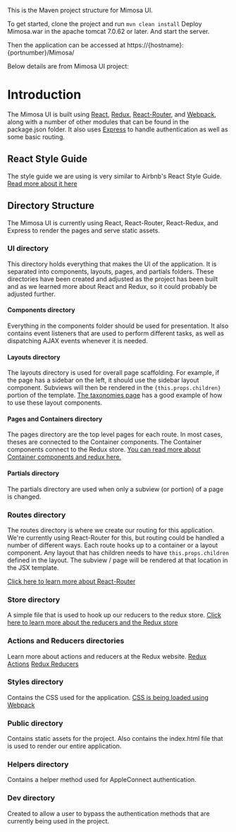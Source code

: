 This is the Maven project structure for Mimosa UI.

To get started, clone the project and run `mvn clean install`
Deploy Mimosa.war in the apache tomcat 7.0.62 or later. And start the server.

Then the application can be accessed at
https://{hostname}:{portnumber}/Mimosa/


Below details are from Mimosa UI project:
# Introduction

The Mimosa UI is built using [React](https://facebook.github.io/react/), [Redux](http://redux.js.org/), [React-Router](https://github.com/ReactTraining/react-router), and [Webpack](https://webpack.github.io/), along with a number of other modules that can be found in the package.json folder. It also uses [Express](https://expressjs.com/) to handle authentication as well as some basic routing.

## React Style Guide

The style guide we are using is very similar to Airbnb's React Style Guide. [Read more about it here ](https://github.com/airbnb/javascript/tree/master/react)

## Directory Structure

The Mimosa UI is currently using React, React-Router, React-Redux, and Express to render the pages and serve static assets.

### UI directory

This directory holds everything that makes the UI of the application. It is separated into components, layouts, pages, and partials folders. These directories have been created and adjusted as the project has been built and as we learned more about React and Redux, so it could probably be adjusted further.

#### Components directory
Everything in the components folder should be used for presentation. It also contains event listeners that are used to perform different tasks, as well as dispatching AJAX events whenever it is needed.

#### Layouts directory
The layouts directory is used for overall page scaffolding. For example, if the page has a sidebar on the left, it should use the sidebar layout component. Subviews will then be rendered in the `{this.props.children}` portion of the template. [The taxonomies page](https://gitlab.sd.apple.com/cx-prototyping/mimosa-components/blob/devProto/ui/pages/taxonomies.js) has a good example of how to use these layout components.

#### Pages and Containers directory
The pages directory are the top level pages for each route. In most cases, theses are connected to the Container components. The Container components connect to the Redux store. [You can read more about Container components and redux here.](http://redux.js.org/docs/basics/UsageWithReact.html)

#### Partials directory
The partials directory are used when only a subview (or portion) of a page is changed.

### Routes directory
The routes directory is where we create our routing for this application. We're currently using React-Router for this, but routing could be handled a number of different ways. Each route hooks up to a container or a layout component. Any layout that has children needs to have `this.props.children` defined in the layout. The subview / page will be rendered at that location in the JSX template.

[Click here to learn more about React-Router](https://github.com/ReactTraining/react-router)

### Store directory
A simple file that is used to hook up our reducers to the redux store. [Click here to learn more about the reducers and the Redux store](http://redux.js.org/docs/basics/Store.html)

### Actions and Reducers directories
Learn more about actions and reducers at the Redux website.
[Redux Actions](http://redux.js.org/docs/basics/Actions.html)
[Redux Reducers](http://redux.js.org/docs/basics/Reducers.html)

### Styles directory
Contains the CSS used for the application. [CSS is being loaded using Webpack](https://webpack.github.io/docs/stylesheets.html)


### Public directory
Contains static assets for the project. Also contains the index.html file that is used to render our entire application.

### Helpers directory
Contains a helper method used for AppleConnect authentication.

### Dev directory
Created to allow a user to bypass the authentication methods that are currently being used in the project.
